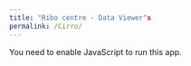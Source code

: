 ```yaml
---
title: "Ribo centre - Data Viewer"s
permalink: /Cirro/
---
```

<!doctype html>
<html lang="en"><head><meta charset="utf-8"/><link rel="shortcut icon" href="{{ site.url }}{{ site.baseurl }}/build/favicon.ico"/><meta name="viewport" content="width=device-width,initial-scale=1,shrink-to-fit=no"/>
<meta name="theme-color" content="#000000"/>
<link rel="preconnect" href="https://fonts.googleapis.com"/>
<link rel="preconnect" href="https://fonts.gstatic.com" crossorigin/>
<link rel="stylesheet" href="https://fonts.googleapis.com/css?family=Roboto:300,400,500,700&display=swap"/>
<link rel="manifest" href="{{ site.url }}{{ site.baseurl }}/build/manifest.json"/>
<title>Cirro</title>
<script defer="defer" src="{{ site.url }}{{ site.baseurl }}/build//static/js/main.d1aa2fa1.js">
</script>
</head>
<style>body{margin:0}.cirro-active{fill:rgb(220,0,78)!important;color:#dc004e!important}.cirro-chart-legend{padding:10px;vertical-align:top;overflow:auto;font-size:14px;font-family:"Roboto Condensed",Helvetica,Arial,sans-serif}.cirro-condensed{font-size:14px;font-family:"Roboto Condensed",Helvetica,Arial,sans-serif}
</style>
<body>
<noscript>You need to enable JavaScript to run this app.
</noscript>
<div id="root">
</div>
</body>
</html>